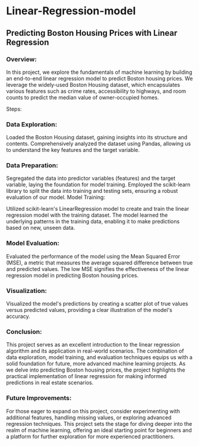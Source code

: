# Linear-Regression-model

## Predicting Boston Housing Prices with Linear Regression

### Overview:

In this project, we explore the fundamentals of machine learning by building an end-to-end linear regression model to predict Boston housing prices. We leverage the widely-used Boston Housing dataset, which encapsulates various features such as crime rates, accessibility to highways, and room counts to predict the median value of owner-occupied homes.

Steps:

### Data Exploration:

Loaded the Boston Housing dataset, gaining insights into its structure and contents.
Comprehensively analyzed the dataset using Pandas, allowing us to understand the key features and the target variable.

### Data Preparation:

Segregated the data into predictor variables (features) and the target variable, laying the foundation for model training.
Employed the scikit-learn library to split the data into training and testing sets, ensuring a robust evaluation of our model.
Model Training:

Utilized scikit-learn's LinearRegression model to create and train the linear regression model with the training dataset.
The model learned the underlying patterns in the training data, enabling it to make predictions based on new, unseen data.

### Model Evaluation:

Evaluated the performance of the model using the Mean Squared Error (MSE), a metric that measures the average squared difference between true and predicted values.
The low MSE signifies the effectiveness of the linear regression model in predicting Boston housing prices.

### Visualization:

Visualized the model's predictions by creating a scatter plot of true values versus predicted values, providing a clear illustration of the model's accuracy.

### Conclusion:

This project serves as an excellent introduction to the linear regression algorithm and its application in real-world scenarios. The combination of data exploration, model training, and evaluation techniques equips us with a solid foundation for future, more advanced machine learning projects. As we delve into predicting Boston housing prices, the project highlights the practical implementation of linear regression for making informed predictions in real estate scenarios.

### Future Improvements:

For those eager to expand on this project, consider experimenting with additional features, handling missing values, or exploring advanced regression techniques. This project sets the stage for diving deeper into the realm of machine learning, offering an ideal starting point for beginners and a platform for further exploration for more experienced practitioners.






